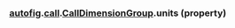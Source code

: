 ### [autofig](autofig.md).[call](autofig.call.md).[CallDimensionGroup](autofig.call.CallDimensionGroup.md).units (property)




        

